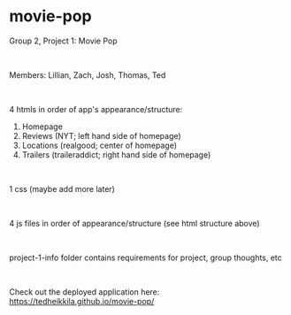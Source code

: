 # movie-pop

Group 2, Project 1: Movie Pop

<br>

Members: Lillian, Zach, Josh, Thomas, Ted

<br>

4 htmls in order of app's appearance/structure:
<br>
1. Homepage
2. Reviews (NYT; left hand side of homepage)
3. Locations (realgood; center of homepage)
4. Trailers (traileraddict; right hand side of homepage)

<br>

1 css (maybe add more later)

<br>

4 js files in order of appearance/structure (see html structure above)

<br>

project-1-info folder contains requirements for project, group thoughts, etc








<br>

Check out the deployed application here: https://tedheikkila.github.io/movie-pop/